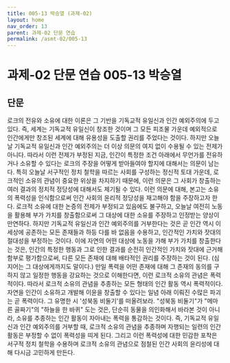 ```yaml
---
title: 005-13 박승열 (과제-02)
layout: home
nav_order: 13
parent: 과제-02 단문 연습
permalink: /asmt-02/005-13
---
```


# 과제-02 단문 연습 005-13 박승열 

## 단문

로크의 전유와 소유에 대한 이론은 그 기반을 기독교적 유일신과 인간 예외주의에 두고 있다. 즉, 세계는 기독교적 유일신이 창조한 것이며 그 모든 피조물 가운데 예외적으로 인간에게만 창조된 세계에 대해 유용성을 도출할 권리를 주었다는 것이다. 하지만 오늘날 기독교적 유일신과 인간 예외주의는 더 이상 의문의 여지 없이 수용될 수 있는 전제가 아니다. 따라서 이런 전제가 부정된 지금, 인간이 특정한 조건 아래에서 무언가를 전유하거나 소유할 수 있다는 로크의 주장을 어떻게 받아들여야 할지에 대해서는 의문이 남는다. 특히 오늘날 서구적인 정치 철학을 따르는 사회를 구성하는 정신적 토대 가운데, 로크적인 소유의 관념이 중요한 위상을 차지하기 때문에, 이런 의문은 그 사회가 창출하는 여러 결과의 정치적 정당성에 대해서도 제기될 수 있다. 이런 의문에 대해, 본고는 소유의 폭력성을 인식함으로써 인간 사회의 윤리적 정당성을 재고해야 함을 주장하고자 한다. 로크적 소유에 대한 논증의 전제가 부정되고 있음에도 불구하고, 오늘날 여전히 노동을 활용해 부가 가치를 창출함으로써 그 대상에 대한 소유를 주장하고 인정받는 양상이 만연하다. 하지만 기독교적 유일신과 인간 예외주의를 거부한다는 것은 곧 인간 역시 이 세상에 공존하는 모든 존재들과 하등 다를 바 없음을 수용하고, 인간적인 가치와 잣대의 절대성을 부정하는 것이다. 이에 자연의 어떤 대상에 노동을 가해 부가 가치를 창출한다는 것은, 인간의 특정한 행동과 그로 인한 결과를 순전히 인간적인 가치와 잣대에 근거해 함부로 평가함으로써, 다른 모든 존재에 대해 배타적인 권리를 주장하는 것이 된다. (심지어는 그 대상에게까지도 말이다.) 만일 폭력을 어떤 존재에 대해 그 존재의 동의를 구하지 않고 일정한 행동을 강요하는 것으로 이해한다면, 이런 로크적 소유의 관념은 폭력적이다. 따라서 로크적 소유의 관념을 추종하는 모든 형태의 인간 활동 역시 폭력적이다. 자연을 인간이 소유하고 개발해 이윤을 창출할 수 있다는 일념 아래 이뤄진 수많은 파괴는 곧 폭력이다. 그 유명한 시 '성북동 비둘기'를 떠올려보라. "성북동 비둘기"가 "메마른 골짜기"의 "하늘을 한 바퀴" 도는 것은, 단순히 동물을 의인화해서 바라본 것이 아니라, 소유를 추종하는 인간 활동이 자아내는 폭력을 통감하는 것이다. 즉, 기독교적 유일신과 인간 예외주의를 거부할 때, 로크적 소유의 관념을 추종하며 자행되는 일련의 인간 활동은 부정할 수 없이 폭력성을 띠게 된다. 그리고 이런 폭력성에 대한 민감한 포착은 서구적 정치 철학을 수용하며 로크적 소유의 관념으로 점철된 인간 사회의 윤리성에 대해 다시금 고민하게 만든다.